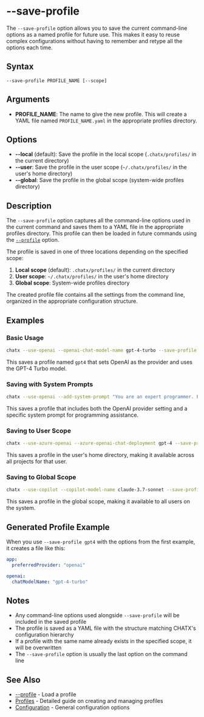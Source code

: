 # --save-profile

The `--save-profile` option allows you to save the current command-line options as a named profile for future use. This makes it easy to reuse complex configurations without having to remember and retype all the options each time.

## Syntax

```
--save-profile PROFILE_NAME [--scope]
```

## Arguments

- **PROFILE_NAME**: The name to give the new profile. This will create a YAML file named `PROFILE_NAME.yaml` in the appropriate profiles directory.

## Options

- **--local** (default): Save the profile in the local scope (`.chatx/profiles/` in the current directory)
- **--user**: Save the profile in the user scope (`~/.chatx/profiles/` in the user's home directory)
- **--global**: Save the profile in the global scope (system-wide profiles directory)

## Description

The `--save-profile` option captures all the command-line options used in the current command and saves them to a YAML file in the appropriate profiles directory. This profile can then be loaded in future commands using the [`--profile`](profile.md) option.

The profile is saved in one of three locations depending on the specified scope:

1. **Local scope** (default): `.chatx/profiles/` in the current directory
2. **User scope**: `~/.chatx/profiles/` in the user's home directory
3. **Global scope**: System-wide profiles directory

The created profile file contains all the settings from the command line, organized in the appropriate configuration structure.

## Examples

### Basic Usage

```bash title="Save a profile with basic settings"
chatx --use-openai --openai-chat-model-name gpt-4-turbo --save-profile gpt4
```

This saves a profile named `gpt4` that sets OpenAI as the provider and uses the GPT-4 Turbo model.

### Saving with System Prompts

```bash title="Save a profile with system prompt"
chatx --use-openai --add-system-prompt "You are an expert programmer. Provide clear, concise code with explanations." --save-profile programmer
```

This saves a profile that includes both the OpenAI provider setting and a specific system prompt for programming assistance.

### Saving to User Scope

```bash title="Save a profile to user scope"
chatx --use-azure-openai --azure-openai-chat-deployment gpt-4 --save-profile work --user
```

This saves a profile in the user's home directory, making it available across all projects for that user.

### Saving to Global Scope

```bash title="Save a profile to global scope"
chatx --use-copilot --copilot-model-name claude-3.7-sonnet --save-profile company-standard --global
```

This saves a profile in the global scope, making it available to all users on the system.

## Generated Profile Example

When you use `--save-profile gpt4` with the options from the first example, it creates a file like this:

```yaml title="gpt4.yaml"
app:
  preferredProvider: "openai"

openai:
  chatModelName: "gpt-4-turbo"
```

## Notes

- Any command-line options used alongside `--save-profile` will be included in the saved profile
- The profile is saved as a YAML file with the structure matching CHATX's configuration hierarchy
- If a profile with the same name already exists in the specified scope, it will be overwritten
- The `--save-profile` option is usually the last option on the command line

## See Also

- [--profile](profile.md) - Load a profile
- [Profiles](../../../advanced/profiles.md) - Detailed guide on creating and managing profiles
- [Configuration](../../../usage/configuration.md) - General configuration options
